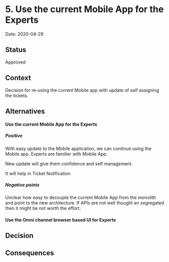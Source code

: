 # 5. Use the current Mobile App for the Experts

Date: 2020-04-29

## Status

Approved

## Context

Decision for re-using the current Mobile app with update of self assigning the tickets.

## Alternatives

#### Use the current Mobile App for the Experts

##### Positive 

With easy update to the Mobile application, we can continue using the Mobile app. Experts are familier with Mobile App.

New update will give them confidence and self management.

It will help in Ticket Notification

##### Negative points

Unclear how easy to decouple the current Mobile App from the monolith and point to the new architecture. If APIs are not well thought an segregated then it might be not worth the effort.

#### Use the Omni channel browser based UI for Experts



## Decision



## Consequences

